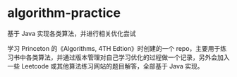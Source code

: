 # algorithm-practice
基于 Java 实现各类算法，并进行相关优化尝试

学习 Princeton 的《Algorithms, 4TH Edtion》时创建的一个 repo，主要用于练习书中各类算法，并通过版本管理对自己学习优化的过程做一个记录，另外会加入一些 Leetcode 或其他算法练习网站的题目解答，全部基于 Java 实现。
